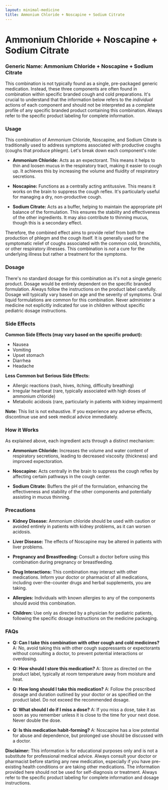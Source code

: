 ```yaml
---
layout: minimal-medicine
title: Ammonium Chloride + Noscapine + Sodium Citrate
---
```


# Ammonium Chloride + Noscapine + Sodium Citrate
### Generic Name:  Ammonium Chloride + Noscapine + Sodium Citrate

This combination is not typically found as a single, pre-packaged generic medication.  Instead, these three components are often found in combination within specific branded cough and cold preparations. It's crucial to understand that the information below refers to the *individual* actions of each component and should not be interpreted as a complete profile of any specific branded product containing this combination. Always refer to the specific product labeling for complete information.


### Usage

This combination of Ammonium Chloride, Noscapine, and Sodium Citrate is traditionally used to address symptoms associated with productive coughs (coughs that produce phlegm). Let's break down each component's role:

* **Ammonium Chloride:** Acts as an expectorant. This means it helps to thin and loosen mucus in the respiratory tract, making it easier to cough up.  It achieves this by increasing the volume and fluidity of respiratory secretions.

* **Noscapine:** Functions as a centrally acting antitussive.  This means it works on the brain to suppress the cough reflex. It's particularly useful for managing a dry, non-productive cough.

* **Sodium Citrate:** Acts as a buffer, helping to maintain the appropriate pH balance of the formulation. This ensures the stability and effectiveness of the other ingredients.  It may also contribute to thinning mucus, though this is a secondary effect.

Therefore, the combined effect aims to provide relief from both the production of phlegm and the cough itself.  It is generally used for the symptomatic relief of coughs associated with the common cold, bronchitis, or other respiratory illnesses.  This combination is *not* a cure for the underlying illness but rather a treatment for the symptoms.


### Dosage

There's no standard dosage for this combination as it's not a single generic product. Dosage would be entirely dependent on the specific branded formulation.  Always follow the instructions on the product label carefully.  Dosage will typically vary based on age and the severity of symptoms.   Oral liquid formulations are common for this combination.  Never administer a medicine not explicitly indicated for use in children without specific pediatric dosage instructions.


### Side Effects

**Common Side Effects (may vary based on the specific product):**

* Nausea
* Vomiting
* Upset stomach
* Diarrhea
* Headache

**Less Common but Serious Side Effects:**

* Allergic reactions (rash, hives, itching, difficulty breathing)
* Irregular heartbeat (rare, typically associated with high doses of ammonium chloride)
* Metabolic acidosis (rare, particularly in patients with kidney impairment)

**Note:**  This list is not exhaustive.  If you experience any adverse effects, discontinue use and seek medical advice immediately.


### How it Works

As explained above, each ingredient acts through a distinct mechanism:

* **Ammonium Chloride:** Increases the volume and water content of respiratory secretions, leading to decreased viscosity (thickness) and improved expectoration.

* **Noscapine:** Acts centrally in the brain to suppress the cough reflex by affecting certain pathways in the cough center.

* **Sodium Citrate:** Buffers the pH of the formulation, enhancing the effectiveness and stability of the other components and potentially assisting in mucus thinning.



### Precautions

* **Kidney Disease:** Ammonium chloride should be used with caution or avoided entirely in patients with kidney problems, as it can worsen acidosis.

* **Liver Disease:**  The effects of Noscapine may be altered in patients with liver problems.

* **Pregnancy and Breastfeeding:**  Consult a doctor before using this combination during pregnancy or breastfeeding.

* **Drug Interactions:** This combination may interact with other medications. Inform your doctor or pharmacist of all medications, including over-the-counter drugs and herbal supplements, you are taking.

* **Allergies:** Individuals with known allergies to any of the components should avoid this combination.

* **Children:** Use only as directed by a physician for pediatric patients, following the specific dosage instructions on the medicine packaging.



### FAQs

* **Q: Can I take this combination with other cough and cold medicines?** A:  No, avoid taking this with other cough suppressants or expectorants without consulting a doctor, to prevent potential interactions or overdosing.

* **Q: How should I store this medication?** A: Store as directed on the product label, typically at room temperature away from moisture and heat.

* **Q: How long should I take this medication?** A:  Follow the prescribed dosage and duration outlined by your doctor or as specified on the product label. Do not exceed the recommended dosage.

* **Q: What should I do if I miss a dose?** A:  If you miss a dose, take it as soon as you remember unless it is close to the time for your next dose. Never double the dose.

* **Q: Is this medication habit-forming?** A:  Noscapine has a low potential for abuse and dependence, but prolonged use should be discussed with a doctor.


**Disclaimer:** This information is for educational purposes only and is not a substitute for professional medical advice.  Always consult your doctor or pharmacist before starting any new medication, especially if you have pre-existing health conditions or are taking other medications.  The information provided here should not be used for self-diagnosis or treatment.  Always refer to the specific product labeling for complete information and dosage instructions.
